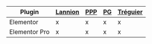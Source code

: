 







| Plugin | [Lannion](https://lannion-pleumeur.catholique.fr/wp-admin) | [PPP](https://paroisses-plestin-ploumilliau-plouaret.catholique.fr/wp-admin) | [PG](https://www.iojv4204.odns.fr/pg/wp-admin) | [Tréguier](https://cpsainttugdual.catholique.fr/wp-admin) |
| ---------- |---------- |---------- |---------- |---------- |
| Elementor  |    x   |   x   |   x   |   x   |
| Elementor Pro |    x   |   x   |   x   |   x   |
